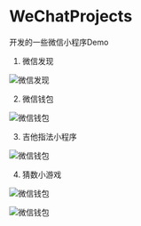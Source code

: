 # WeChatProjects
开发的一些微信小程序Demo

1. 微信发现

![微信发现](https://github.com/Du-ing/WeChatProjects/blob/master/%E5%9B%BE%E7%89%87%E9%A2%84%E8%A7%88/wxdiscovery.png)

2. 微信钱包

![微信钱包](https://github.com/Du-ing/WeChatProjects/blob/master/%E5%9B%BE%E7%89%87%E9%A2%84%E8%A7%88/wxwallet01.png)

3. 吉他指法小程序

![微信钱包](https://github.com/Du-ing/WeChatProjects/blob/master/%E5%9B%BE%E7%89%87%E9%A2%84%E8%A7%88/guita.png)

4. 猜数小游戏

![微信钱包](https://github.com/Du-ing/WeChatProjects/blob/master/%E5%9B%BE%E7%89%87%E9%A2%84%E8%A7%88/guess_num01.png)

![微信钱包](https://github.com/Du-ing/WeChatProjects/blob/master/%E5%9B%BE%E7%89%87%E9%A2%84%E8%A7%88/guess_num02.png)